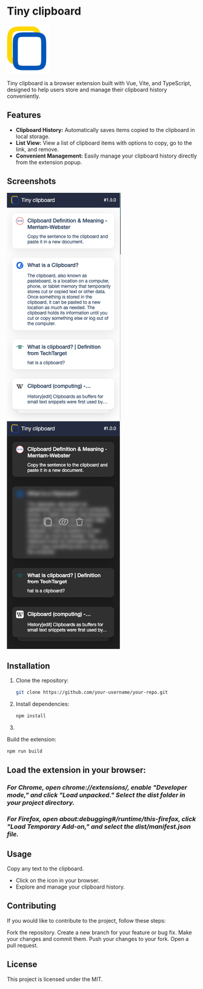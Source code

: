 # Tiny clipboard

![Extension Logo/Icon](public/logo-128.png)

Tiny clipboard is a browser extension built with Vue, Vite, and TypeScript, designed to help users store and manage their clipboard history conveniently.

## Features

- **Clipboard History:** Automatically saves items copied to the clipboard in local storage.
- **List View:** View a list of clipboard items with options to copy, go to the link, and remove.
- **Convenient Management:** Easily manage your clipboard history directly from the extension popup.

## Screenshots

![Light](public/screenshot/tiny-clipboard-main-light.png) ![Dark](public/screenshot/tiny-clipboard-main-dark.png)


## Installation

1. Clone the repository:

   ```bash
   git clone https://github.com/your-username/your-repo.git
   ```

2. Install dependencies:
   ```bash
   npm install
   ```

3. 
Build the extension:
   ```bash
   npm run build
   ```

## Load the extension in your browser:

### *For Chrome, open chrome://extensions/, enable "Developer mode," and click "Load unpacked." Select the dist folder in your project directory.*
### *For Firefox, open about:debugging#/runtime/this-firefox, click "Load Temporary Add-on," and select the dist/manifest.json file.*

## Usage
Copy any text to the clipboard.
* Click on the icon in your browser.
* Explore and manage your clipboard history.

## Contributing
If you would like to contribute to the project, follow these steps:

Fork the repository.
Create a new branch for your feature or bug fix.
Make your changes and commit them.
Push your changes to your fork.
Open a pull request.

## License
This project is licensed under the MIT.


